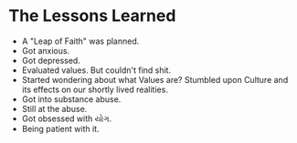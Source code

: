 # The Lessons Learned

- A "Leap of Faith" was planned.
- Got anxious.
- Got depressed.
- Evaluated values. But couldn't find shit.
- Started wondering about what Values are? Stumbled upon Culture and its effects on our shortly lived realities.
- Got into substance abuse.
- Still at the abuse.
- Got obsessed with યોગ.
- Being patient with it.

